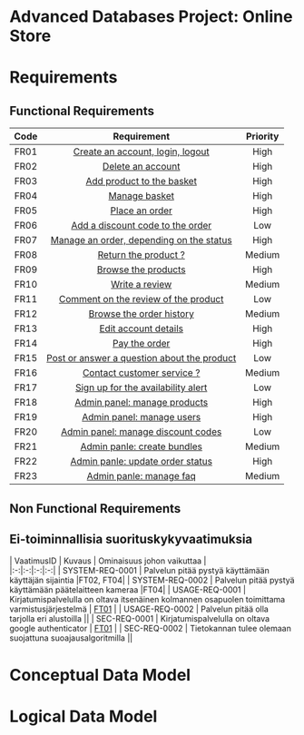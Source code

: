 # Advanced Databases Project: Online Store

# Requirements

## Functional Requirements

| Code | Requirement | Priority |
| :-: | :-: | :-: |
| FR01 | [ Create an account, login, logout ](../liitteet/f1_login.md) | High |
| FR02 | [ Delete an account ](../liitteet/f1_login.md) | High |
| FR03 | [ Add product to the basket ](../liitteet/f2_tools.md) | High |
| FR04 | [ Manage basket ](../liitteet/f2_tools.md) | High |
| FR05 | [ Place an order ](../liitteet/f3_delete_account.md) | High |
| FR06 | [ Add a discount code to the order ](../liitteet/f3_delete_account.md) | Low |
| FR07 | [ Manage an order, depending on the status ](../liitteet/f3_delete_account.md) | High |
| FR08 | [ Return the product ? ](../liitteet/f4_rating.md) | Medium |
| FR09 | [ Browse the products ](../liitteet/f4_rating.md) | High |
| FR10 | [ Write a review ](../liitteet/f5_comment.md) | Medium |
| FR11 | [ Comment on the review of the product ](../liitteet/f6_rentatool.md) | Low |
| FR12 | [ Browse the order history ](../liitteet/f7_returntool.md) | Medium |
| FR13 | [ Edit account details ](../liitteet/f7_returntool.md) | High |
| FR14 | [ Pay the order ](../liitteet/f7_returntool.md) | High |
| FR15 | [ Post or answer a question about the product ](../liitteet/f7_returntool.md) | Low |
| FR16 | [ Contact customer service ? ](../liitteet/f7_returntool.md) | Medium |
| FR17 | [ Sign up for the availability alert ](../liitteet/f7_returntool.md) | Low |
| FR18 | [ Admin panel: manage products ](../liitteet/f7_returntool.md) | High |
| FR19 | [ Admin panel: manage users ](../liitteet/f7_returntool.md) | High |
| FR20 | [ Admin panel: manage discount codes ](../liitteet/f7_returntool.md) | Low |
| FR21 | [ Admin panle: create bundles ](../liitteet/f7_returntool.md) | Medium |
| FR22 | [ Admin panle: update order status ](../liitteet/f7_returntool.md) | High |
| FR23 | [ Admin panle: manage faq ](../liitteet/f7_returntool.md) | Medium |

## Non Functional Requirements

## Ei-toiminnallisia suorituskykyvaatimuksia

| VaatimusID | Kuvaus | Ominaisuus johon vaikuttaa |								
|:-:|:-:|:-:|:-:|
| SYSTEM-REQ-0001 | Palvelun pitää pystyä käyttämään käyttäjän sijaintia |FT02, FT04|
| SYSTEM-REQ-0002 | Palvelun pitää pystyä käyttämään päätelaitteen kameraa |FT04|
| USAGE-REQ-0001 | Kirjatumispalvelulla on oltava itsenäinen kolmannen osapuolen toimittama varmistusjärjestelmä | [FT01](liitteet/f1_login.md) |
| USAGE-REQ-0002 | Palvelun pitää olla tarjolla eri alustoilla ||
| SEC-REQ-0001 | Kirjatumispalvelulla on oltava google authenticator | [FT01](liitteet/f1_login.md) |
| SEC-REQ-0002 | Tietokannan tulee olemaan suojattuna suoajausalgoritmilla ||

# Conceptual Data Model

# Logical Data Model